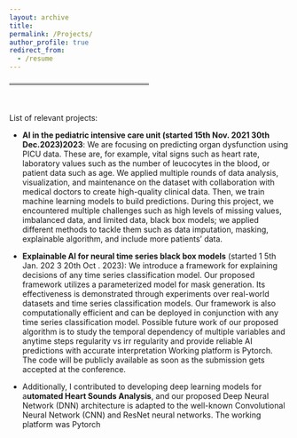 ```yaml
---
layout: archive
title: 
permalink: /Projects/
author_profile: true
redirect_from:
  - /resume
---
```

<hr style="border-top: 3px solid lightgray; margin: 20px 0; width: 50%; text-align: left;">
<br>

List of relevant projects:
- **AI in the pediatric intensive care unit (started 15th Nov. 2021 30th Dec.2023)2023**: We are focusing on predicting organ dysfunction using PICU data. These are, for example, vital signs such as heart rate, laboratory values such as the number of leucocytes in the blood, or patient data such as age.
We applied multiple rounds of data analysis, visualization, and
maintenance on the dataset with collaboration with medical doctors to
create high-quality clinical data. Then, we train machine learning models
to build predictions. During this project, we encountered multiple
challenges such as high levels of missing values, imbalanced data, and
limited data, black box models; we applied different methods to tackle
them such as data imputation, masking, explainable algorithm, and
include more patients’ data.

- **Explainable AI for neural time series black box models** (started 1 5th Jan.
202 3 20th Oct . 2023): We introduce a framework for explaining decisions of any time series classification model. Our proposed framework utilizes a parameterized model for mask generation. Its effectiveness is demonstrated through experiments over real-world datasets and time series classification models. Our framework is also computationally efficient and can be deployed in conjunction with any time series classification model.
Possible future work of our proposed algorithm is to study the temporal
dependency of multiple variables and anytime steps regularity vs
irr regularity and provide reliable AI predictions with accurate interpretation
Working platform is
Pytorch. The code will be publicly available as soon
as the submission gets accepted at the conference.

- Additionally, I contributed to developing deep learning models for
a**utomated Heart Sounds Analysis**, and our proposed Deep Neural Network (DNN) architecture is adapted to the well-known Convolutional Neural Network (CNN) and ResNet neural networks. The working platform was Pytorch
